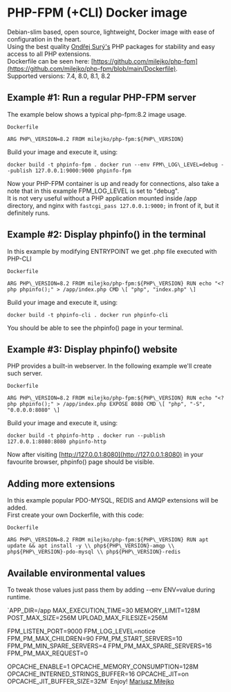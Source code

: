 PHP-FPM (+CLI) Docker image
===========================

Debian-slim based, open source, lightweight, Docker image with ease of configuration in the heart.  
Using the best quality [Ondřej Surý's](https://github.com/oerdnj) PHP packages for stability and easy access to all PHP extensions.  
Dockerfile can be seen here: [https://github.com/milejko/php-fpm](https://github.com/milejko/php-fpm/blob/main/Dockerfile).  
Supported versions: 7.4, 8.0, 8.1, 8.2  

Example #1: Run a regular PHP-FPM server
----------------------------------------

The example below shows a typical php-fpm:8.2 image usage.

`Dockerfile`

`ARG PHP\_VERSION=8.2
FROM milejko/php-fpm:${PHP\_VERSION}`

Build your image and execute it, using:

`docker build -t phpinfo-fpm .
docker run --env FPM\_LOG\_LEVEL=debug --publish 127.0.0.1:9000:9000 phpinfo-fpm`

Now your PHP-FPM container is up and ready for connections, also take a note that in this example FPM\_LOG\_LEVEL is set to "debug".  
It is not very useful without a PHP application mounted inside /app directory, and nginx with `fastcgi_pass 127.0.0.1:9000;` in front of it, but it definitely runs.

Example #2: Display phpinfo() in the terminal
---------------------------------------------

In this example by modifying ENTRYPOINT we get .php file executed with PHP-CLI

`Dockerfile`

`ARG PHP\_VERSION=8.2
FROM milejko/php-fpm:${PHP\_VERSION}
RUN echo "<?php phpinfo();" > /app/index.php
CMD \[ "php", "index.php" \]`

Build your image and execute it, using:

`docker build -t phpinfo-cli .
docker run phpinfo-cli`

You should be able to see the phpinfo() page in your terminal.

Example #3: Display phpinfo() website
-------------------------------------

PHP provides a built-in webserver. In the following example we'll create such server.

`Dockerfile`

`ARG PHP\_VERSION=8.2
FROM milejko/php-fpm:${PHP\_VERSION}
RUN echo "<?php phpinfo();" > /app/index.php
EXPOSE 8080
CMD \[ "php", "-S", "0.0.0.0:8080" \]`

Build your image and execute it, using:

`docker build -t phpinfo-http .
docker run --publish 127.0.0.1:8080:8080 phpinfo-http`

Now after visiting [http://127.0.0.1:8080](http://127.0.0.1:8080) in your favourite browser, phpinfo() page should be visible.

Adding more extensions
----------------------

In this example popular PDO-MYSQL, REDIS and AMQP extensions will be added.  
First create your own Dockerfile, with this code:

`Dockerfile`

`ARG PHP\_VERSION=8.2
FROM milejko/php-fpm:${PHP\_VERSION}
RUN apt update && apt install -y \\
    php${PHP\_VERSION}-amqp \\
    php${PHP\_VERSION}-pdo-mysql \\
    php${PHP\_VERSION}-redis`

Available environmental values
------------------------------

To tweak those values just pass them by adding --env ENV=value during runtime.

`APP\_DIR=/app
MAX\_EXECUTION\_TIME=30
MEMORY\_LIMIT=128M
POST\_MAX\_SIZE=256M
UPLOAD\_MAX\_FILESIZE=256M

FPM\_LISTEN\_PORT=9000
FPM\_LOG\_LEVEL=notice
FPM\_PM\_MAX\_CHILDREN=90
FPM\_PM\_START\_SERVERS=10
FPM\_PM\_MIN\_SPARE\_SERVERS=4
FPM\_PM\_MAX\_SPARE\_SERVERS=16
FPM\_PM\_MAX\_REQUEST=0

OPCACHE\_ENABLE=1
OPCACHE\_MEMORY\_CONSUMPTION=128M
OPCACHE\_INTERNED\_STRINGS\_BUFFER=16
OPCACHE\_JIT=on
OPCACHE\_JIT\_BUFFER\_SIZE=32M`
Enjoy! [Mariusz Miłejko](https://github.com/milejko)